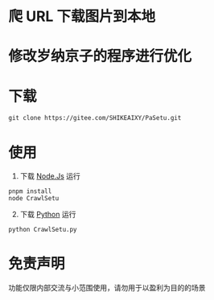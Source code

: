 # 爬 URL 下载图片到本地

# 修改岁纳京子的程序进行优化

# 下载 

```
git clone https://gitee.com/SHIKEAIXY/PaSetu.git
```

# 使用

1. 下载 [Node.Js](https://nodejs.cn) 运行

```
pnpm install
node CrawlSetu
```

2. 下载 [Python](https://python.org) 运行

```
python CrawlSetu.py
```

# 免责声明

功能仅限内部交流与小范围使用，请勿用于以盈利为目的的场景